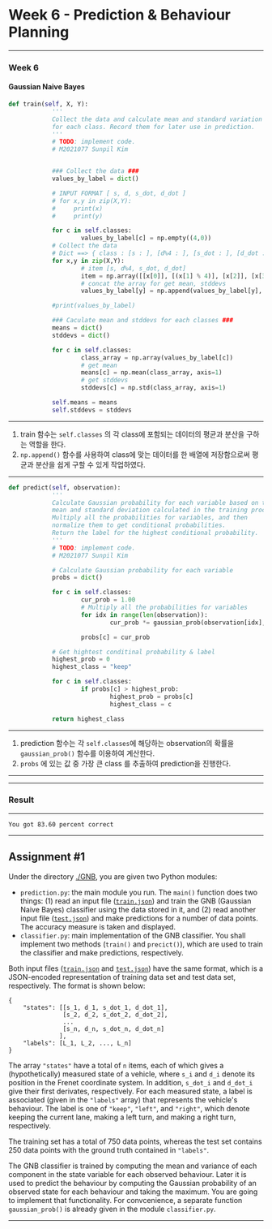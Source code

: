 # Week 6 - Prediction & Behaviour Planning

---
### Week 6
#### Gaussian Naive Bayes
```python
def train(self, X, Y):
			'''
			Collect the data and calculate mean and standard variation
			for each class. Record them for later use in prediction.
			'''
			# TODO: implement code.
			# M2021077 Sunpil Kim


			### Collect the data ###
			values_by_label = dict()

			# INPUT FORMAT [ s, d, s_dot, d_dot ]
			# for x,y in zip(X,Y):
			#     print(x)
			#     print(y)

			for c in self.classes:
					values_by_label[c] = np.empty((4,0))
			# Collect the data
			# Dict ==> { class : [s : ], [d%4 : ], [s_dot : ], [d_dot : ]}
			for x,y in zip(X,Y):
					# item [s, d%4, s_dot, d_dot]
					item = np.array([[x[0]], [(x[1] % 4)], [x[2]], [x[3]]])
					# concat the array for get mean, stddevs
					values_by_label[y] = np.append(values_by_label[y], item, axis=1)

			#print(values_by_label)

			### Caculate mean and stddevs for each classes ###
			means = dict()
			stddevs = dict()

			for c in self.classes:
					class_array = np.array(values_by_label[c])
					# get mean
					means[c] = np.mean(class_array, axis=1)
					# get stddevs
					stddevs[c] = np.std(class_array, axis=1)

			self.means = means
			self.stddevs = stddevs

```
---
1. train 함수는 `self.classes` 의 각 class에 포함되는 데이터의 평균과 분산을 구하는 역할을 한다.
2. `np.append()` 함수를 사용하여 class에 맞는 데이터를 한 배열에 저장함으로써 평균과 분산을 쉽게 구할 수 있게 작업하였다.
---

```python
def predict(self, observation):
			'''
			Calculate Gaussian probability for each variable based on the
			mean and standard deviation calculated in the training process.
			Multiply all the probabilities for variables, and then
			normalize them to get conditional probabilities.
			Return the label for the highest conditional probability.
			'''
			# TODO: implement code.
			# M2021077 Sunpil Kim

			# Calculate Gaussian probability for each variable
			probs = dict()

			for c in self.classes:
					cur_prob = 1.00
					# Multiply all the probabilities for variables
					for idx in range(len(observation)):
							cur_prob *= gaussian_prob(observation[idx], self.means[c][idx], self.stddevs[c][idx])

					probs[c] = cur_prob

			# Get hightest conditinal probability & label
			highest_prob = 0
			highest_class = "keep"

			for c in self.classes:
					if probs[c] > highest_prob:
							highest_prob = probs[c]
							highest_class = c

			return highest_class

```
---
1. prediction 함수는 각 `self.classes`에 해당하는 observation의 확률을 `gaussian_prob()` 함수를 이용하여 계산한다.
2. `probs` 에 있는 값 중 가장 큰 class 를 추출하여 prediction을 진행한다.
---

---
### Result
---
```
You got 83.60 percent correct
```
---
## Assignment #1

Under the directory [./GNB](./GNB), you are given two Python modules:

* `prediction.py`: the main module you run. The `main()` function does two things: (1) read an input file ([`train.json`](./GNB/train.json)) and train the GNB (Gaussian Naive Bayes) classifier using the data stored in it, and (2) read another input file ([`test.json`](./GNB/test.json)) and make predictions for a number of data points. The accuracy measure is taken and displayed.
* `classifier.py`: main implementation of the GNB classifier. You shall implement two methods (`train()` and `precict()`), which are used to train the classifier and make predictions, respectively.

Both input files ([`train.json`](./GNB/train.json) and [`test.json`](./GNB/test.json)) have the same format, which is a JSON-encoded representation of training data set and test data set, respectively. The format is shown below:

```
{
	"states": [[s_1, d_1, s_dot_1, d_dot_1],
	           [s_2, d_2, s_dot_2, d_dot_2],
	           ...
	           [s_n, d_n, s_dot_n, d_dot_n]
	          ],
	"labels": [L_1, L_2, ..., L_n]
}
```

The array `"states"` have a total of `n` items, each of which gives a (hypothetically) measured state of a vehicle, where `s_i` and `d_i` denote its position in the Frenet coordinate system. In addition, `s_dot_i` and `d_dot_i` give their first derivates, respectively. For each measured state, a label is associated (given in the `"labels"` array) that represents the vehicle's behaviour. The label is one of `"keep"`, `"left"`, and `"right"`, which denote keeping the current lane, making a left turn, and making a right turn, respectively.

The training set has a total of 750 data points, whereas the test set contains 250 data points with the ground truth contained in `"labels"`.

The GNB classifier is trained by computing the mean and variance of each component in the state variable for each observed behaviour. Later it is used to predict the behaviour by computing the Gaussian probability of an observed state for each behaviour and taking the maximum. You are going to implement that functionality. For convcenience, a separate function `gaussian_prob()` is already given in the module `classifier.py`.


---
